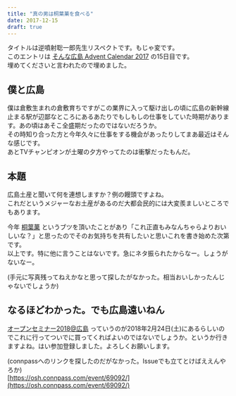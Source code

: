 ```yaml
---
title: "真の男は桐葉菓を食べる"
date: 2017-12-15
draft: true
---
```


タイトルは逆噴射聡一郎先生リスペクトです。もじゃ変です。  
このエントリは [そんな広島 Advent Calendar 2017](https://adventar.org/calendars/2837) の15日目です。  
埋めてくださいと言われたので埋めました。

## 僕と広島

僕は倉敷生まれの倉敷育ちですがこの業界に入って駆け出しの頃に広島の新幹線止まる駅が辺鄙なところにあるあたりでもしもしの仕事をしていた時期があります。あの頃はあそこ全盛期だったのではないだろうか。  
その時知り合った方と今年久々に仕事をする機会があったりしてまあ最近はそんな感じです。  
あとTVチャンピオンが土曜の夕方やってたのは衝撃だったもんだ。

## 本題

広島土産と聞いて何を連想しますか？例の饅頭ですよね。  
これだというメジャーなお土産があるのだ大都会民的には大変羨ましいところでもあります。

今年 [桐葉菓](https://momiji-yamadaya.co.jp/products/list.php?category_id=10) というブツを頂いたことがあり「これ正直もみなんちゃらよりおいしいな？」と思ったのでそのお気持ちを共有したいと思いこれを書き始めた次第です。  
以上です。特に他に言うことはないです。急にネタ振られたからなー。しょうがないなー。

(手元に写真残ってねえかなと思って探したがなかった。相当おいしかったんじゃないでしょうか)

## なるほどわかった。でも広島遠いねん

[オープンセミナー2018@広島](https://osh-web.github.io/) っていうのが2018年2月24日(土)にあるらしいのでこれに行ってついでに買ってくればよいのではないでしょうか。というか行きますよね。はい参加登録しました。よろしくお願いします。

(connpassへのリンクを探したのだがなかった。Issueでも立てとけばええんやろか)  
[https://osh.connpass.com/event/69092/](https://osh.connpass.com/event/69092/)
